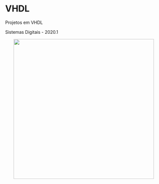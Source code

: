 # VHDL
Projetos em VHDL

Sistemas Digitais - 2020.1

<p align="center">
  <img src="https://c.tenor.com/qmcjcT92FBgAAAAd/fpga.gif" width="450"/> 
</p>

